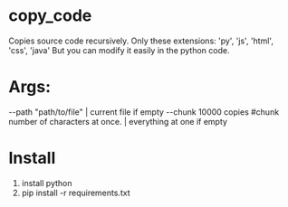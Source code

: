# copy_code
Copies source code recursively. 
Only these extensions: 'py', 'js', 'html', 'css', 'java' But you can modify it easily in the python code.

# Args: 
--path "path/to/file" | current file if empty
--chunk 10000 copies #chunk number of characters at once. | everything at one if empty

# Install
1. install python
2. pip install -r requirements.txt

